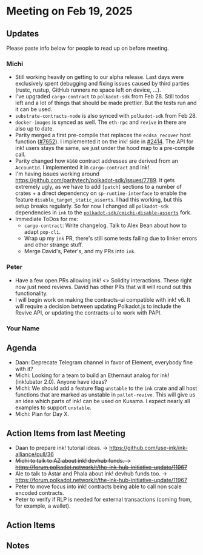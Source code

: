 # Meeting on Feb 19, 2025

## Updates

Please paste info below for people to read up on before meeting.

### Michi
- Still working heavily on getting to our alpha release. Last days were exclusively spent debugging and fixing issues caused by third parties (rustc, rustup, GitHub runners no space left on device, …).
- I've upgraded `cargo-contract` to `polkadot-sdk` from Feb 28. Still todos left and a lot of things that should be made prettier. But the tests run and it can be used.
- `substrate-contracts-node` is also synced with `polkadot-sdk` from Feb 28.
- `docker-images` is synced as well. The `eth-rpc` and `revive` in there are also up to date.
- Parity merged a first pre-compile that replaces the `ecdsa_recover` host function ([#7652](https://github.com/paritytech/polkadot-sdk/pull/7652)). I implemented it on the ink! side in [#2414](https://github.com/use-ink/ink/pull/2414). The API for ink! users stays the same, we just under the hood map to a pre-compile call.
- Parity changed how `H160` contract addresses are derived from an `AccountId`. I implemented it in `cargo-contract` and ink!.
- I'm having issues working around https://github.com/paritytech/polkadot-sdk/issues/7789. It gets extremely ugly, as we have to add `[patch]` sections to a number of crates + a direct dependency on `sp-runtime-interface` to enable the feature `disable_target_static_asserts`. I had this working, but this setup breaks regularly. So for now I changed all `polkadot-sdk` dependencies in `ink` to the [`polkadot-sdk/cmichi-disable-asserts`](https://github.com/use-ink/polkadot-sdk/tree/cmichi-disable-asserts) fork.
- Immediate ToDos for me:
  - `cargo-contract`: Write changelog. Talk to Alex Bean about how to adapt `pop-cli`.
  - Wrap up my `ink` PR, there's still some tests failing due to linker errors and other strange stuff.
  - Merge David's, Peter's, and my PRs into `ink`.

### Peter
- Have a few open PRs allowing ink! <> Solidity interactions. These right now just need reviews. David has other PRs that will will round out this functionality.
- I will begin work on making the contracts-ui compatible with ink! v6. It will require a decision between updating Polkadot.js to include the Revive API, or updating the contracts-ui to work with PAPI.

### Your Name

## Agenda
- Daan: Deprecate Telegram channel in favor of Element, everybody fine with it?
- Michi: Looking for a team to build an Ethernaut analog for ink! (ink!ubator 2.0). Anyone have ideas?
- Michi: We should add a feature flag `unstable` to the `ink` crate and all host functions that are marked as unstable in `pallet-revive`. This will give us an idea which parts of ink! can be used on Kusama. I expect nearly all examples to support `unstable`.
- Michi: Plan for Day X.

## Action Items from last Meeting
- Daan to prepare ink! tutorial ideas. -> https://github.com/use-ink/ink-alliance/pull/36
- ~~Michi to talk to AZ about ink! devhub funds. -> https://forum.polkadot.network/t/the-ink-hub-initiative-update/11967~~
- Ale to talk to Astar and Phala about ink! devhub funds too. -> https://forum.polkadot.network/t/the-ink-hub-initiative-update/11967
- Peter to move focus into ink! contracts being able to call non scale encoded contracts.
- Peter to verify if RLP is needed for external transactions (coming from, for example, a wallet).

## Action Items

## Notes
